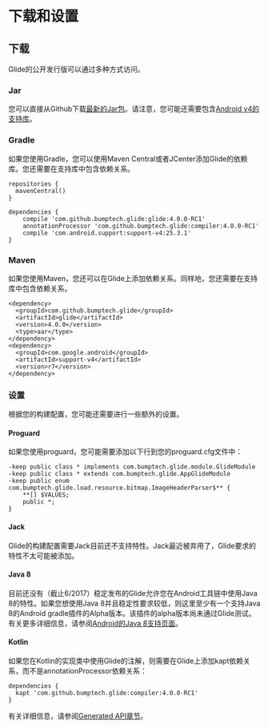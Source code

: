 # 下载和设置

## 下载

Glide的公开发行版可以通过多种方式访问。

### Jar

您可以直接从Github下载[最新的Jar包](https://github.com/bumptech/glide/releases/download/v3.6.0/glide-3.6.0.jar)。请注意，您可能还需要包含[Android v4的支持库](https://developer.android.com/topic/libraries/support-library/features.html#v4)。

### Gradle

如果您使用Gradle，您可以使用Maven Central或者JCenter添加Glide的依赖库。您还需要在支持库中包含依赖关系。
```
repositories {
  mavenCentral()
}

dependencies {
    compile 'com.github.bumptech.glide:glide:4.0.0-RC1'
    annotationProcessor 'com.github.bumptech.glide:compiler:4.0.0-RC1'
    compile 'com.android.support:support-v4:25.3.1'
}
```

### Maven

如果您使用Maven，您还可以在Glide上添加依赖关系。同样地，您还需要在支持库中包含依赖关系。
```
<dependency>
  <groupId>com.github.bumptech.glide</groupId>
  <artifactId>glide</artifactId>
  <version>4.0.0</version>
  <type>aar</type>
</dependency>
<dependency>
  <groupId>com.google.android</groupId>
  <artifactId>support-v4</artifactId>
  <version>r7</version>
</dependency>
```

### 设置

根据您的构建配置，您可能还需要进行一些额外的设置。

#### Proguard

如果您使用proguard，您可能需要添加以下行到您的proguard.cfg文件中：
```
-keep public class * implements com.bumptech.glide.module.GlideModule
-keep public class * extends com.bumptech.glide.AppGlideModule
-keep public enum com.bumptech.glide.load.resource.bitmap.ImageHeaderParser$** {
    **[] $VALUES;
    public *;
}
```

#### Jack

Glide的构建配置需要Jack目前还不支持特性。Jack最近被弃用了，Glide要求的特性不太可能被添加。

#### Java 8

目前还没有（截止6/2017）稳定发布的Glide允许您在Android工具链中使用Java 8的特性。如果您想使用Java 8并且稳定性要求较低，则这里至少有一个支持Java 8的Android gradle插件的Alpha版本。该插件的alpha版本尚未通过Glide测试。有关更多详细信息，请参阅[Android的Java 8支持页面](https://developer.android.com/studio/write/java8-support.html)。

#### Kotlin

如果您在Kotlin的实现类中使用Glide的注解，则需要在Glide上添加kapt依赖关系，而不是annotationProcessor依赖关系：
```
dependencies {
  kapt 'com.github.bumptech.glide:compiler:4.0.0-RC1'
}
```

有关详细信息，请参阅[Generated API章节](../docs/Generated-API.md)。